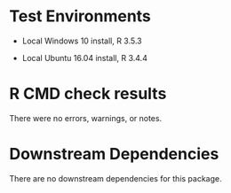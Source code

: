 # Test Environments

* Local Windows 10 install, R 3.5.3

* Local Ubuntu 16.04 install, R 3.4.4

# R CMD check results

There were no errors, warnings, or notes.

# Downstream Dependencies

There are no downstream dependencies for this package.
